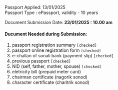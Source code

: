 Passport Applied: 13/01/2025 <br>
Passport Type   : ePassport, validity - 10 years

Document Submission Date: **23/01/2025 : 10.00 am**

#### **Ducument Needed during Submission:**
1. passport registration summary `[checked]`
2. passport online registration form `[checked]`
3. e-challan of sonali bank (payment slip) `[checked]`
4. previous passport `[checked]`
5. NID (self, father, mother, spouse) `[checked]`
6. eletricity bill (prepaid meter card)
7. chairman certificate (nagorik sonod)
8. character certificate (charitrik sonod)